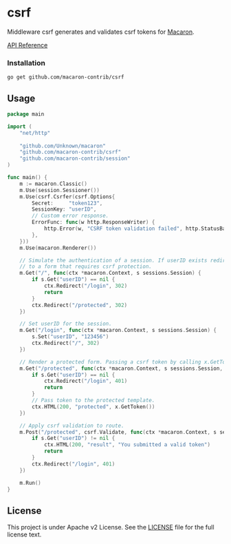 csrf
====

Middleware csrf generates and validates csrf tokens for [Macaron](https://github.com/Unknwon/macaron).

[API Reference](https://gowalker.org/github.com/macaron-contrib/csrf)

### Installation

	go get github.com/macaron-contrib/csrf
	
## Usage

```go
package main

import (
    "net/http"
    
    "github.com/Unknown/macaron"
    "github.com/macaron-contrib/csrf"
    "github.com/macaron-contrib/session"
)

func main() {
    m := macaron.Classic()
    m.Use(session.Sessioner())
    m.Use(csrf.Csrfer(csrf.Options{
        Secret:     "token123",
        SessionKey: "userID",
        // Custom error response.
        ErrorFunc: func(w http.ResponseWriter) {
            http.Error(w, "CSRF token validation failed", http.StatusBadRequest)
        },
    }))
    m.Use(macaron.Renderer())

    // Simulate the authentication of a session. If userID exists redirect
    // to a form that requires csrf protection.
    m.Get("/", func(ctx *macaron.Context, s sessions.Session) {
        if s.Get("userID") == nil {
            ctx.Redirect("/login", 302)
            return
        }
        ctx.Redirect("/protected", 302)
    })

    // Set userID for the session.
    m.Get("/login", func(ctx *macaron.Context, s sessions.Session) {
        s.Set("userID", "123456")
        ctx.Redirect("/", 302)
    })

    // Render a protected form. Passing a csrf token by calling x.GetToken()
    m.Get("/protected", func(ctx *macaron.Context, s sessions.Session, x csrf.CSRF) {
        if s.Get("userID") == nil {
            ctx.Redirect("/login", 401)
            return
        }
        // Pass token to the protected template.
        ctx.HTML(200, "protected", x.GetToken())
    })

    // Apply csrf validation to route.
    m.Post("/protected", csrf.Validate, func(ctx *macaron.Context, s sessions.Session) {
        if s.Get("userID") != nil {
            ctx.HTML(200, "result", "You submitted a valid token")
            return
        }
        ctx.Redirect("/login", 401)
    })

    m.Run()
}
```

## License

This project is under Apache v2 License. See the [LICENSE](LICENSE) file for the full license text.